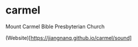 # carmel
Mount Carmel Bible Presbyterian Church

(Website)[https://jiangnanq.github.io/carmel/sound]